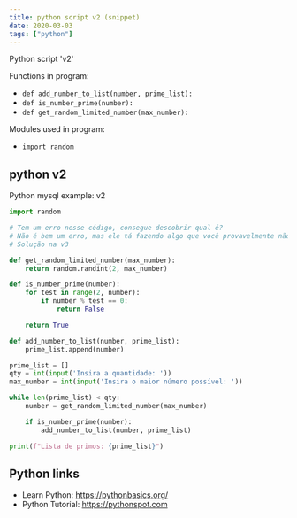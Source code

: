 ```yaml
---
title: python script v2 (snippet)
date: 2020-03-03
tags: ["python"]
---
```

Python script 'v2'

Functions in program: 
* `def add_number_to_list(number, prime_list):`
* `def is_number_prime(number):`
* `def get_random_limited_number(max_number):`

Modules used in program: 
* `import random`

## python v2

Python mysql example: v2

```python
import random

# Tem um erro nesse código, consegue descobrir qual é?
# Não é bem um erro, mas ele tá fazendo algo que você provavelmente não tá esperando
# Solução na v3

def get_random_limited_number(max_number):
    return random.randint(2, max_number)

def is_number_prime(number):
    for test in range(2, number):
        if number % test == 0:
            return False

    return True

def add_number_to_list(number, prime_list):
    prime_list.append(number)

prime_list = []
qty = int(input('Insira a quantidade: '))
max_number = int(input('Insira o maior número possível: '))

while len(prime_list) < qty:
    number = get_random_limited_number(max_number)

    if is_number_prime(number):
        add_number_to_list(number, prime_list)

print(f"Lista de primos: {prime_list}")

```

## Python links

- Learn Python: https://pythonbasics.org/
- Python Tutorial: https://pythonspot.com
